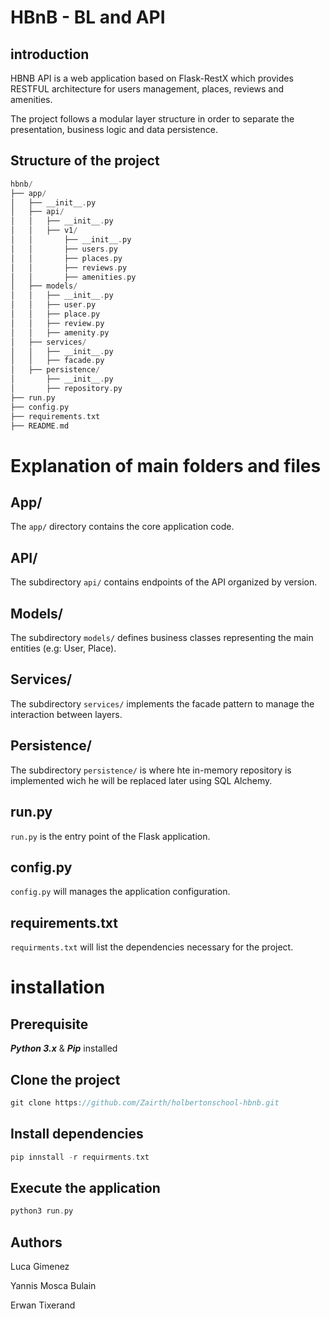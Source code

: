 # HBnB - BL and API

## introduction

HBNB API is a web application based on Flask-RestX which provides RESTFUL architecture for users management, places, reviews and amenities.

The project follows a modular layer structure in order to separate the presentation, business logic and data persistence.

## Structure of the project
```c
hbnb/
├── app/
│   ├── __init__.py
│   ├── api/
│   │   ├── __init__.py
│   │   ├── v1/
│   │       ├── __init__.py
│   │       ├── users.py
│   │       ├── places.py
│   │       ├── reviews.py
│   │       ├── amenities.py
│   ├── models/
│   │   ├── __init__.py
│   │   ├── user.py
│   │   ├── place.py
│   │   ├── review.py
│   │   ├── amenity.py
│   ├── services/
│   │   ├── __init__.py
│   │   ├── facade.py
│   ├── persistence/
│       ├── __init__.py
│       ├── repository.py
├── run.py
├── config.py
├── requirements.txt
├── README.md
```

# Explanation of main folders and files

## App/
The `app/` directory contains the core application code.

## API/
The subdirectory `api/` contains endpoints of the API organized by version.

## Models/
The subdirectory `models/` defines business classes representing the main entities (e.g: User, Place).

## Services/
The subdirectory `services/` implements the facade pattern to manage the interaction between layers.

## Persistence/
The subdirectory `persistence/` is where hte in-memory repository is implemented wich he will be replaced later using SQL Alchemy.

## run.py
`run.py` is the entry point of the Flask application.

## config.py
`config.py` will manages the application configuration.

## requirements.txt
`requirments.txt` will list the dependencies necessary for the project.

# installation
## Prerequisite

***Python 3.x*** & ***Pip*** installed

## Clone the project
```c
git clone https://github.com/Zairth/holbertonschool-hbnb.git
```

## Install dependencies
```c
pip innstall -r requirments.txt
```

## Execute the application
```c
python3 run.py
```

## Authors
Luca Gimenez

Yannis Mosca Bulain

Erwan Tixerand
